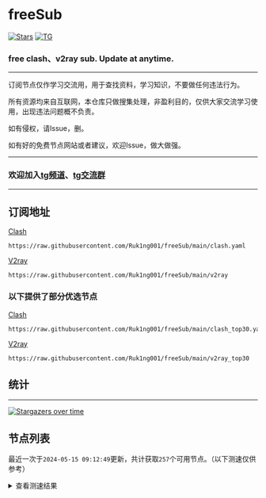 # freeSub
[![Stars](https://img.shields.io/github/stars/Ruk1ng001/freeSub)](https://github.com/Ruk1ng001/freeSub/stargazers)
[![TG](https://img.shields.io/badge/Telegram-gray?logo=Telegram)](https://t.me/Ruk1ng001)
### free clash、v2ray sub. Update at anytime.

---

订阅节点仅作学习交流用，用于查找资料，学习知识，不要做任何违法行为。

所有资源均来自互联网，本仓库只做搜集处理，非盈利目的，仅供大家交流学习使用，出现违法问题概不负责。

如有侵权，请Issue，删。

如有好的免费节点网站或者建议，欢迎Issue，做大做强。

---

### 欢迎加入[tg频道](https://t.me/Ruk1ng001)、[tg交流群](https://t.me/+-e-b04EE5Cw2NmU1)

---

## 订阅地址
[Clash](https://raw.githubusercontent.com/Ruk1ng001/freeSub/main/clash.yaml)
```
https://raw.githubusercontent.com/Ruk1ng001/freeSub/main/clash.yaml
```
[V2ray](https://raw.githubusercontent.com/Ruk1ng001/freeSub/main/v2ray)
```
https://raw.githubusercontent.com/Ruk1ng001/freeSub/main/v2ray
```
### 以下提供了部分优选节点

[Clash](https://raw.githubusercontent.com/Ruk1ng001/freeSub/main/clash_top30.yaml)
```
https://raw.githubusercontent.com/Ruk1ng001/freeSub/main/clash_top30.yaml
```
[V2ray](https://raw.githubusercontent.com/Ruk1ng001/freeSub/main/v2ray_top30)
```
https://raw.githubusercontent.com/Ruk1ng001/freeSub/main/v2ray_top30
```

## 统计

---

[![Stargazers over time](https://starchart.cc/Ruk1ng001/freeSub.svg)](https://starchart.cc/Ruk1ng001/freeSub)

## 节点列表

最近一次于`2024-05-15 09:12:49`更新，共计获取`257`个可用节点。（以下测速仅供参考）

<details> <summary>查看测速结果</summary>

| 序号 | 节点 | 带宽 | 延迟 |
|:--:|:--:|:--:|:--:|
 | 1 | github.com/Ruk1ng001_2163870954 | 1.52MB/s | 353.00ms |
 | 2 | github.com/Ruk1ng001_1278174278 | 1.49MB/s | 528.00ms |
 | 3 | github.com/Ruk1ng001_2021478874 | 1.48MB/s | 382.00ms |
 | 4 | github.com/Ruk1ng001_2963130294 | 1.46MB/s | 298.00ms |
 | 5 | github.com/Ruk1ng001_3087988507 | 1.35MB/s | 510.00ms |
 | 6 | github.com/Ruk1ng001_805306763 | 1.31MB/s | 358.00ms |
 | 7 | github.com/Ruk1ng001_1938509145 | 1.27MB/s | 348.00ms |
 | 8 | github.com/Ruk1ng001_2245605695 | 1.18MB/s | 370.00ms |
 | 9 | github.com/Ruk1ng001_4140861531 | 1.17MB/s | 587.00ms |
 | 10 | github.com/Ruk1ng001_3756248972 | 1.10MB/s | 628.00ms |
 | 11 | github.com/Ruk1ng001_1673641397 | 1.02MB/s | 472.00ms |
 | 12 | github.com/Ruk1ng001_3540856638 | 1.02MB/s | 734.00ms |
 | 13 | github.com/Ruk1ng001_839126155 | 1.01MB/s | 424.00ms |
 | 14 | github.com/Ruk1ng001_1708283347 | 1008.95KB/s | 697.00ms |
 | 15 | github.com/Ruk1ng001_628343702 | 991.68KB/s | 498.00ms |
 | 16 | github.com/Ruk1ng001_402196054 | 968.99KB/s | 592.00ms |
 | 17 | github.com/Ruk1ng001_1238702783 | 919.75KB/s | 802.00ms |
 | 18 | github.com/Ruk1ng001_823365205 | 851.09KB/s | 466.00ms |
 | 19 | github.com/Ruk1ng001_2200646980 | 843.39KB/s | 969.00ms |
 | 20 | github.com/Ruk1ng001_3392725797 | 834.98KB/s | 790.00ms |
 | 21 | github.com/Ruk1ng001_2538090666 | 819.77KB/s | 639.00ms |
 | 22 | github.com/Ruk1ng001_2967516307 | 807.56KB/s | 521.00ms |
 | 23 | github.com/Ruk1ng001_3718927122 | 804.06KB/s | 639.00ms |
 | 24 | github.com/Ruk1ng001_1863450152 | 787.46KB/s | 716.00ms |
 | 25 | github.com/Ruk1ng001_3402559863 | 777.88KB/s | 669.00ms |
 | 26 | github.com/Ruk1ng001_2109727073 | 776.22KB/s | 720.00ms |
 | 27 | github.com/Ruk1ng001_3934250345 | 769.36KB/s | 383.00ms |
 | 28 | github.com/Ruk1ng001_893342127 | 766.55KB/s | 726.00ms |
 | 29 | github.com/Ruk1ng001_1233879076 | 756.94KB/s | 706.00ms |
 | 30 | github.com/Ruk1ng001_672420405 | 756.56KB/s | 760.00ms |
 | 31 | github.com/Ruk1ng001_3432400797 | 752.40KB/s | 853.00ms |
 | 32 | github.com/Ruk1ng001_3907987010 | 730.30KB/s | 322.00ms |
 | 33 | github.com/Ruk1ng001_676950183 | 718.25KB/s | 737.00ms |
 | 34 | github.com/Ruk1ng001_2383841487 | 714.52KB/s | 735.00ms |
 | 35 | github.com/Ruk1ng001_1831781205 | 714.40KB/s | 700.00ms |
 | 36 | github.com/Ruk1ng001_2148851601 | 713.07KB/s | 742.00ms |
 | 37 | github.com/Ruk1ng001_1108544810 | 712.79KB/s | 764.00ms |
 | 38 | github.com/Ruk1ng001_3980191233 | 712.51KB/s | 767.00ms |
 | 39 | github.com/Ruk1ng001_4225185103 | 712.37KB/s | 830.00ms |
 | 40 | github.com/Ruk1ng001_684904524 | 712.03KB/s | 783.00ms |
 | 41 | github.com/Ruk1ng001_1119427444 | 711.59KB/s | 816.00ms |
 | 42 | github.com/Ruk1ng001_1869169171 | 710.41KB/s | 708.00ms |
 | 43 | github.com/Ruk1ng001_3009165724 | 705.40KB/s | 813.00ms |
 | 44 | github.com/Ruk1ng001_1392211285 | 702.71KB/s | 770.00ms |
 | 45 | github.com/Ruk1ng001_2371445929 | 697.69KB/s | 808.00ms |
 | 46 | github.com/Ruk1ng001_3047180838 | 697.36KB/s | 788.00ms |
 | 47 | github.com/Ruk1ng001_1833249146 | 695.87KB/s | 816.00ms |
 | 48 | github.com/Ruk1ng001_3362580199 | 684.07KB/s | 495.00ms |
 | 49 | github.com/Ruk1ng001_1274567695 | 683.35KB/s | 815.00ms |
 | 50 | github.com/Ruk1ng001_786321744 | 676.11KB/s | 757.00ms |
 | 51 | github.com/Ruk1ng001_2013146544 | 646.54KB/s | 854.00ms |
 | 52 | github.com/Ruk1ng001_2012417123 | 646.42KB/s | 892.00ms |
 | 53 | github.com/Ruk1ng001_34491053 | 644.28KB/s | 833.00ms |
 | 54 | github.com/Ruk1ng001_3248145375 | 636.50KB/s | 983.00ms |
 | 55 | github.com/Ruk1ng001_796916901 | 633.44KB/s | 865.00ms |
 | 56 | github.com/Ruk1ng001_2389974757 | 631.35KB/s | 1035.00ms |
 | 57 | github.com/Ruk1ng001_2306407879 | 629.75KB/s | 560.00ms |
 | 58 | github.com/Ruk1ng001_2962427332 | 622.32KB/s | 735.00ms |
 | 59 | github.com/Ruk1ng001_2343208632 | 621.74KB/s | 872.00ms |
 | 60 | github.com/Ruk1ng001_1648173862 | 612.22KB/s | 1079.00ms |
 | 61 | github.com/Ruk1ng001_110186109 | 600.15KB/s | 1020.00ms |
 | 62 | github.com/Ruk1ng001_3970925062 | 596.30KB/s | 767.00ms |
 | 63 | github.com/Ruk1ng001_2041088825 | 562.19KB/s | 991.00ms |
 | 64 | github.com/Ruk1ng001_4135834119 | 557.79KB/s | 1076.00ms |
 | 65 | github.com/Ruk1ng001_2799985286 | 541.02KB/s | 1528.00ms |
 | 66 | github.com/Ruk1ng001_536822818 | 537.40KB/s | 479.00ms |
 | 67 | github.com/Ruk1ng001_1855538875 | 528.40KB/s | 673.00ms |
 | 68 | github.com/Ruk1ng001_1472351678 | 523.93KB/s | 1486.00ms |
 | 69 | github.com/Ruk1ng001_819888097 | 515.06KB/s | 938.00ms |
 | 70 | github.com/Ruk1ng001_1034331182 | 513.35KB/s | 1537.00ms |
 | 71 | github.com/Ruk1ng001_2308501734 | 509.42KB/s | 1540.00ms |
 | 72 | github.com/Ruk1ng001_3888842695 | 504.93KB/s | 790.00ms |
 | 73 | github.com/Ruk1ng001_2686558329 | 494.14KB/s | 646.00ms |
 | 74 | github.com/Ruk1ng001_2054894954 | 493.51KB/s | 1577.00ms |
 | 75 | github.com/Ruk1ng001_3921688893 | 493.20KB/s | 1103.00ms |
 | 76 | github.com/Ruk1ng001_45987303 | 488.79KB/s | 1045.00ms |
 | 77 | github.com/Ruk1ng001_459534470 | 486.46KB/s | 1596.00ms |
 | 78 | github.com/Ruk1ng001_2194615537 | 485.24KB/s | 1559.00ms |
 | 79 | github.com/Ruk1ng001_1079250985 | 474.42KB/s | 1390.00ms |
 | 80 | github.com/Ruk1ng001_2610746706 | 462.38KB/s | 1273.00ms |
 | 81 | github.com/Ruk1ng001_3690732186 | 429.99KB/s | 339.00ms |
 | 82 | github.com/Ruk1ng001_4063309201 | 423.06KB/s | 1784.00ms |
 | 83 | github.com/Ruk1ng001_147306663 | 415.23KB/s | 1419.00ms |
 | 84 | github.com/Ruk1ng001_3001832943 | 414.77KB/s | 1229.00ms |
 | 85 | github.com/Ruk1ng001_368365411 | 409.84KB/s | 1738.00ms |
 | 86 | github.com/Ruk1ng001_2793812825 | 408.21KB/s | 1344.00ms |
 | 87 | github.com/Ruk1ng001_339647967 | 407.37KB/s | 1254.00ms |
 | 88 | github.com/Ruk1ng001_1024834280 | 406.39KB/s | 1221.00ms |
 | 89 | github.com/Ruk1ng001_701351289 | 404.46KB/s | 1064.00ms |
 | 90 | github.com/Ruk1ng001_4221750867 | 404.39KB/s | 1252.00ms |
 | 91 | github.com/Ruk1ng001_2479152281 | 404.30KB/s | 1216.00ms |
 | 92 | github.com/Ruk1ng001_1694492034 | 404.22KB/s | 1243.00ms |
 | 93 | github.com/Ruk1ng001_3372547913 | 403.25KB/s | 1264.00ms |
 | 94 | github.com/Ruk1ng001_3796575036 | 400.19KB/s | 1253.00ms |
 | 95 | github.com/Ruk1ng001_321207043 | 400.02KB/s | 1262.00ms |
 | 96 | github.com/Ruk1ng001_4125802957 | 386.29KB/s | 1276.00ms |
 | 97 | github.com/Ruk1ng001_3835159238 | 384.84KB/s | 1739.00ms |
 | 98 | github.com/Ruk1ng001_2885853846 | 380.62KB/s | 2148.00ms |
 | 99 | github.com/Ruk1ng001_1616468470 | 376.04KB/s | 1269.00ms |
 | 100 | github.com/Ruk1ng001_1964030541 | 375.01KB/s | 1003.00ms |
 | 101 | github.com/Ruk1ng001_1302235713 | 374.47KB/s | 1247.00ms |
 | 102 | github.com/Ruk1ng001_1132634313 | 368.74KB/s | 1533.00ms |
 | 103 | github.com/Ruk1ng001_2183745117 | 366.24KB/s | 1920.00ms |
 | 104 | github.com/Ruk1ng001_1443729558 | 365.99KB/s | 1215.00ms |
 | 105 | github.com/Ruk1ng001_342913673 | 365.75KB/s | 1273.00ms |
 | 106 | github.com/Ruk1ng001_1091569262 | 365.69KB/s | 1192.00ms |
 | 107 | github.com/Ruk1ng001_1670820960 | 365.48KB/s | 1205.00ms |
 | 108 | github.com/Ruk1ng001_3607103000 | 365.19KB/s | 1260.00ms |
 | 109 | github.com/Ruk1ng001_2690750277 | 364.68KB/s | 1508.00ms |
 | 110 | github.com/Ruk1ng001_777700868 | 364.17KB/s | 1756.00ms |
 | 111 | github.com/Ruk1ng001_1551530121 | 363.40KB/s | 1207.00ms |
 | 112 | github.com/Ruk1ng001_1557395967 | 362.33KB/s | 1236.00ms |
 | 113 | github.com/Ruk1ng001_54239677 | 361.44KB/s | 1219.00ms |
 | 114 | github.com/Ruk1ng001_39864713 | 361.38KB/s | 1219.00ms |
 | 115 | github.com/Ruk1ng001_1308962382 | 360.42KB/s | 1242.00ms |
 | 116 | github.com/Ruk1ng001_1993975900 | 359.46KB/s | 1262.00ms |
 | 117 | github.com/Ruk1ng001_3681621484 | 357.84KB/s | 1242.00ms |
 | 118 | github.com/Ruk1ng001_1397889987 | 356.73KB/s | 1838.00ms |
 | 119 | github.com/Ruk1ng001_3622565782 | 356.30KB/s | 1222.00ms |
 | 120 | github.com/Ruk1ng001_3387269693 | 356.14KB/s | 1595.00ms |
 | 121 | github.com/Ruk1ng001_2570514838 | 356.02KB/s | 1559.00ms |
 | 122 | github.com/Ruk1ng001_711096051 | 355.69KB/s | 1255.00ms |
 | 123 | github.com/Ruk1ng001_2321017329 | 355.65KB/s | 1390.00ms |
 | 124 | github.com/Ruk1ng001_1232719216 | 355.62KB/s | 1242.00ms |
 | 125 | github.com/Ruk1ng001_1695599451 | 355.11KB/s | 1259.00ms |
 | 126 | github.com/Ruk1ng001_3499179898 | 352.75KB/s | 1261.00ms |
 | 127 | github.com/Ruk1ng001_2829551201 | 351.63KB/s | 1243.00ms |
 | 128 | github.com/Ruk1ng001_1092046360 | 350.77KB/s | 1273.00ms |
 | 129 | github.com/Ruk1ng001_3969088357 | 349.66KB/s | 2003.00ms |
 | 130 | github.com/Ruk1ng001_3802589557 | 348.50KB/s | 1428.00ms |
 | 131 | github.com/Ruk1ng001_2725052174 | 347.94KB/s | 1293.00ms |
 | 132 | github.com/Ruk1ng001_1733174884 | 346.27KB/s | 1865.00ms |
 | 133 | github.com/Ruk1ng001_2386156489 | 343.81KB/s | 1054.00ms |
 | 134 | github.com/Ruk1ng001_3293006801 | 342.18KB/s | 1363.00ms |
 | 135 | github.com/Ruk1ng001_2617501041 | 341.35KB/s | 1292.00ms |
 | 136 | github.com/Ruk1ng001_2528650115 | 340.01KB/s | 1742.00ms |
 | 137 | github.com/Ruk1ng001_719952087 | 337.52KB/s | 1174.00ms |
 | 138 | github.com/Ruk1ng001_3744005356 | 337.06KB/s | 1260.00ms |
 | 139 | github.com/Ruk1ng001_1388672434 | 337.01KB/s | 2068.00ms |
 | 140 | github.com/Ruk1ng001_1170082256 | 333.63KB/s | 2123.00ms |
 | 141 | github.com/Ruk1ng001_1106270083 | 332.96KB/s | 1223.00ms |
 | 142 | github.com/Ruk1ng001_773668802 | 332.88KB/s | 1175.00ms |
 | 143 | github.com/Ruk1ng001_961392496 | 332.54KB/s | 1942.00ms |
 | 144 | github.com/Ruk1ng001_3756619769 | 329.45KB/s | 1842.00ms |
 | 145 | github.com/Ruk1ng001_4033222807 | 329.23KB/s | 1287.00ms |
 | 146 | github.com/Ruk1ng001_1969632948 | 325.96KB/s | 1395.00ms |
 | 147 | github.com/Ruk1ng001_2193625575 | 323.43KB/s | 1961.00ms |
 | 148 | github.com/Ruk1ng001_3898470447 | 316.08KB/s | 1248.00ms |
 | 149 | github.com/Ruk1ng001_3927315096 | 315.99KB/s | 1751.00ms |
 | 150 | github.com/Ruk1ng001_2847066904 | 315.24KB/s | 1780.00ms |
 | 151 | github.com/Ruk1ng001_2678214959 | 312.68KB/s | 1383.00ms |
 | 152 | github.com/Ruk1ng001_2679557322 | 312.43KB/s | 1886.00ms |
 | 153 | github.com/Ruk1ng001_3212328957 | 309.99KB/s | 2190.00ms |
 | 154 | github.com/Ruk1ng001_2416013 | 309.86KB/s | 1436.00ms |
 | 155 | github.com/Ruk1ng001_3041443292 | 308.82KB/s | 1115.00ms |
 | 156 | github.com/Ruk1ng001_775476669 | 304.24KB/s | 1981.00ms |
 | 157 | github.com/Ruk1ng001_1949834308 | 304.13KB/s | 1971.00ms |
 | 158 | github.com/Ruk1ng001_2145981711 | 303.98KB/s | 2082.00ms |
 | 159 | github.com/Ruk1ng001_1362513501 | 300.45KB/s | 2281.00ms |
 | 160 | github.com/Ruk1ng001_838451797 | 299.03KB/s | 1613.00ms |
 | 161 | github.com/Ruk1ng001_1295306959 | 298.58KB/s | 1592.00ms |
 | 162 | github.com/Ruk1ng001_1356209761 | 298.41KB/s | 1524.00ms |
 | 163 | github.com/Ruk1ng001_824361151 | 298.29KB/s | 1764.00ms |
 | 164 | github.com/Ruk1ng001_1121438955 | 298.23KB/s | 1168.00ms |
 | 165 | github.com/Ruk1ng001_2269129838 | 298.15KB/s | 1812.00ms |
 | 166 | github.com/Ruk1ng001_1236950337 | 298.05KB/s | 1669.00ms |
 | 167 | github.com/Ruk1ng001_1404508037 | 297.90KB/s | 1616.00ms |
 | 168 | github.com/Ruk1ng001_2012215190 | 297.72KB/s | 1115.00ms |
 | 169 | github.com/Ruk1ng001_24015290 | 297.22KB/s | 1685.00ms |
 | 170 | github.com/Ruk1ng001_3469316866 | 297.17KB/s | 1551.00ms |
 | 171 | github.com/Ruk1ng001_1903292082 | 296.68KB/s | 616.00ms |
 | 172 | github.com/Ruk1ng001_3880606426 | 291.40KB/s | 1053.00ms |
 | 173 | github.com/Ruk1ng001_1542644257 | 291.06KB/s | 1135.00ms |
 | 174 | github.com/Ruk1ng001_3119109947 | 290.87KB/s | 1723.00ms |
 | 175 | github.com/Ruk1ng001_377797143 | 289.37KB/s | 789.00ms |
 | 176 | github.com/Ruk1ng001_286035895 | 286.29KB/s | 2041.00ms |
 | 177 | github.com/Ruk1ng001_3900170868 | 286.12KB/s | 1943.00ms |
 | 178 | github.com/Ruk1ng001_1151839670 | 278.62KB/s | 859.00ms |
 | 179 | github.com/Ruk1ng001_351015876 | 278.60KB/s | 2051.00ms |
 | 180 | github.com/Ruk1ng001_2674404594 | 277.91KB/s | 1654.00ms |
 | 181 | github.com/Ruk1ng001_390994783 | 275.63KB/s | 1934.00ms |
 | 182 | github.com/Ruk1ng001_3160918736 | 273.18KB/s | 1380.00ms |
 | 183 | github.com/Ruk1ng001_307022608 | 273.03KB/s | 1647.00ms |
 | 184 | github.com/Ruk1ng001_184998897 | 271.98KB/s | 2249.00ms |
 | 185 | github.com/Ruk1ng001_2279593911 | 258.92KB/s | 1301.00ms |
 | 186 | github.com/Ruk1ng001_3773318312 | 257.43KB/s | 1664.00ms |
 | 187 | github.com/Ruk1ng001_3916349500 | 255.69KB/s | 1105.00ms |
 | 188 | github.com/Ruk1ng001_871150124 | 255.68KB/s | 1054.00ms |
 | 189 | github.com/Ruk1ng001_2605417371 | 255.45KB/s | 1370.00ms |
 | 190 | github.com/Ruk1ng001_3082932258 | 255.30KB/s | 940.00ms |
 | 191 | github.com/Ruk1ng001_1676283943 | 255.19KB/s | 909.00ms |
 | 192 | github.com/Ruk1ng001_2085644157 | 254.55KB/s | 1250.00ms |
 | 193 | github.com/Ruk1ng001_3153780437 | 254.39KB/s | 848.00ms |
 | 194 | github.com/Ruk1ng001_784932094 | 254.20KB/s | 1005.00ms |
 | 195 | github.com/Ruk1ng001_3557028703 | 254.12KB/s | 1579.00ms |
 | 196 | github.com/Ruk1ng001_2159656259 | 251.26KB/s | 2445.00ms |
 | 197 | github.com/Ruk1ng001_2578079542 | 250.07KB/s | 1866.00ms |
 | 198 | github.com/Ruk1ng001_4084287366 | 248.83KB/s | 2460.00ms |
 | 199 | github.com/Ruk1ng001_978579329 | 248.78KB/s | 966.00ms |
 | 200 | github.com/Ruk1ng001_2223018783 | 246.65KB/s | 739.00ms |
 | 201 | github.com/Ruk1ng001_3983984006 | 241.59KB/s | 1196.00ms |
 | 202 | github.com/Ruk1ng001_3362003740 | 240.47KB/s | 1710.00ms |
 | 203 | github.com/Ruk1ng001_2986819677 | 237.88KB/s | 2248.00ms |
 | 204 | github.com/Ruk1ng001_2744246456 | 235.57KB/s | 1395.00ms |
 | 205 | github.com/Ruk1ng001_2218194186 | 226.18KB/s | 2041.00ms |
 | 206 | github.com/Ruk1ng001_861234925 | 225.17KB/s | 1320.00ms |
 | 207 | github.com/Ruk1ng001_4002426314 | 218.22KB/s | 1629.00ms |
 | 208 | github.com/Ruk1ng001_3889678921 | 216.03KB/s | 1493.00ms |
 | 209 | github.com/Ruk1ng001_3936133195 | 213.70KB/s | 1171.00ms |
 | 210 | github.com/Ruk1ng001_2558403885 | 213.07KB/s | 752.00ms |
 | 211 | github.com/Ruk1ng001_1598282181 | 212.51KB/s | 723.00ms |
 | 212 | github.com/Ruk1ng001_1739713463 | 212.48KB/s | 1074.00ms |
 | 213 | github.com/Ruk1ng001_4103818543 | 211.85KB/s | 1568.00ms |
 | 214 | github.com/Ruk1ng001_3323569273 | 201.73KB/s | 2519.00ms |
 | 215 | github.com/Ruk1ng001_102931221 | 199.66KB/s | 1784.00ms |
 | 216 | github.com/Ruk1ng001_3782238614 | 199.53KB/s | 1146.00ms |
 | 217 | github.com/Ruk1ng001_1553325469 | 198.87KB/s | 1790.00ms |
 | 218 | github.com/Ruk1ng001_4251118299 | 198.22KB/s | 1783.00ms |
 | 219 | github.com/Ruk1ng001_295479432 | 196.93KB/s | 2544.00ms |
 | 220 | github.com/Ruk1ng001_2172465582 | 184.69KB/s | 1681.00ms |
 | 221 | github.com/Ruk1ng001_3385656539 | 178.19KB/s | 1730.00ms |
 | 222 | github.com/Ruk1ng001_3617853271 | 174.36KB/s | 1156.00ms |
 | 223 | github.com/Ruk1ng001_1788757087 | 170.54KB/s | 353.00ms |
 | 224 | github.com/Ruk1ng001_1782424084 | 170.32KB/s | 735.00ms |
 | 225 | github.com/Ruk1ng001_706619102 | 169.78KB/s | 1895.00ms |
 | 226 | github.com/Ruk1ng001_452157341 | 169.74KB/s | 413.00ms |
 | 227 | github.com/Ruk1ng001_3308827420 | 169.63KB/s | 293.00ms |
 | 228 | github.com/Ruk1ng001_2547079726 | 164.99KB/s | 2480.00ms |
 | 229 | github.com/Ruk1ng001_1704870201 | 153.80KB/s | 1661.00ms |
 | 230 | github.com/Ruk1ng001_1422081840 | 147.83KB/s | 2268.00ms |
 | 231 | github.com/Ruk1ng001_3578822674 | 145.07KB/s | 684.00ms |
 | 232 | github.com/Ruk1ng001_3997140244 | 140.07KB/s | 1711.00ms |
 | 233 | github.com/Ruk1ng001_436660577 | 139.96KB/s | 1405.00ms |
 | 234 | github.com/Ruk1ng001_1159366513 | 137.74KB/s | 465.00ms |
 | 235 | github.com/Ruk1ng001_3549260583 | 136.42KB/s | 1500.00ms |
 | 236 | github.com/Ruk1ng001_1776019863 | 127.75KB/s | 460.00ms |
 | 237 | github.com/Ruk1ng001_3391674938 | 127.50KB/s | 502.00ms |
 | 238 | github.com/Ruk1ng001_4202677164 | 121.80KB/s | 2286.00ms |
 | 239 | github.com/Ruk1ng001_1184005405 | 119.12KB/s | 1755.00ms |
 | 240 | github.com/Ruk1ng001_2560504633 | 115.86KB/s | 2030.00ms |
 | 241 | github.com/Ruk1ng001_1302227927 | 111.87KB/s | 1266.00ms |
 | 242 | github.com/Ruk1ng001_3379664832 | 85.25KB/s | 394.00ms |
 | 243 | github.com/Ruk1ng001_981169260 | 85.05KB/s | 132.00ms |
 | 244 | github.com/Ruk1ng001_4254612172 | 84.98KB/s | 189.00ms |
 | 245 | github.com/Ruk1ng001_3289341319 | 84.65KB/s | 91.00ms |
 | 246 |  | N/A | N/A |
 | 247 |  | N/A | N/A |
 | 248 |  | N/A | N/A |
 | 249 |  | N/A | N/A |
 | 250 |  | N/A | N/A |
 | 251 |  | N/A | N/A |
 | 252 |  | N/A | N/A |
 | 253 |  | N/A | N/A |
 | 254 |  | N/A | N/A |
 | 255 |  | N/A | N/A |
 | 256 |  | N/A | N/A |
 | 257 |  | N/A | N/A |


</details>
